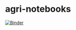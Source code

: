 # agri-notebooks

[![Binder](https://mybinder.org/badge_logo.svg)](https://mybinder.org/v2/gh/atantet/agri-notebooks/HEAD?urlpath=panel/app_bilan_observations)
